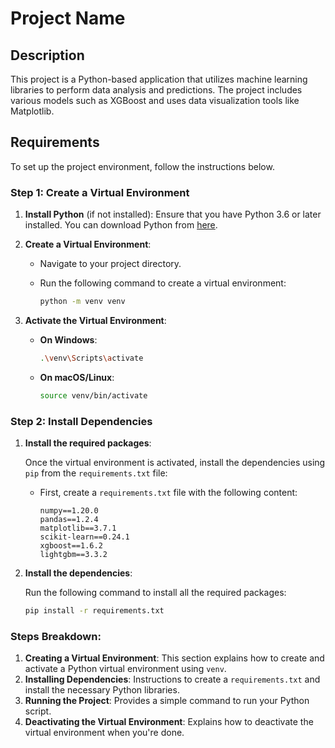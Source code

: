# Project Name

## Description
This project is a Python-based application that utilizes machine learning libraries to perform data analysis and predictions. The project includes various models such as XGBoost  and uses data visualization tools like Matplotlib.

## Requirements

To set up the project environment, follow the instructions below.

### Step 1: Create a Virtual Environment

1. **Install Python** (if not installed): Ensure that you have Python 3.6 or later installed. You can download Python from [here](https://www.python.org/downloads/).

2. **Create a Virtual Environment**:

   - Navigate to your project directory.
   - Run the following command to create a virtual environment:

     ```bash
     python -m venv venv
     ```

3. **Activate the Virtual Environment**:
   
   - **On Windows**:

     ```bash
     .\venv\Scripts\activate
     ```

   - **On macOS/Linux**:

     ```bash
     source venv/bin/activate
     ```

### Step 2: Install Dependencies

1. **Install the required packages**:

   Once the virtual environment is activated, install the dependencies using `pip` from the `requirements.txt` file:

   - First, create a `requirements.txt` file with the following content:

     ```
     numpy==1.20.0
     pandas==1.2.4
     matplotlib==3.7.1
     scikit-learn==0.24.1
     xgboost==1.6.2
     lightgbm==3.3.2
     ```

2. **Install the dependencies**:

   Run the following command to install all the required packages:

   ```bash
   pip install -r requirements.txt


### Steps Breakdown:
1. **Creating a Virtual Environment**: This section explains how to create and activate a Python virtual environment using `venv`.
2. **Installing Dependencies**: Instructions to create a `requirements.txt` and install the necessary Python libraries.
3. **Running the Project**: Provides a simple command to run your Python script.
4. **Deactivating the Virtual Environment**: Explains how to deactivate the virtual environment when you're done.
